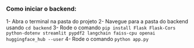 ### Como iniciar o backend:
1- Abra o terminal na pasta do projeto
2- Navegue para a pasta do backend usando `cd backend`
3- Rode o comando `pip install Flask Flask-Cors python-dotenv streamlit pypdf2 langchain faiss-cpu openai huggingface_hub --user`
4- Rode o comando `python app.py`